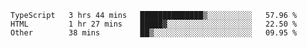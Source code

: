 <!--START_SECTION:waka-->

```text
TypeScript   3 hrs 44 mins   ██████████████▒░░░░░░░░░░   57.96 %
HTML         1 hr 27 mins    █████▓░░░░░░░░░░░░░░░░░░░   22.50 %
Other        38 mins         ██▒░░░░░░░░░░░░░░░░░░░░░░   09.95 %
```

<!--END_SECTION:waka-->
